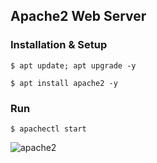 ## Apache2 Web Server

### Installation & Setup
```
$ apt update; apt upgrade -y
```
```
$ apt install apache2 -y
```
### Run
```
$ apachectl start
```
![apache2](https://i.ibb.co/ZH9CRvR/apache2.jpg)
